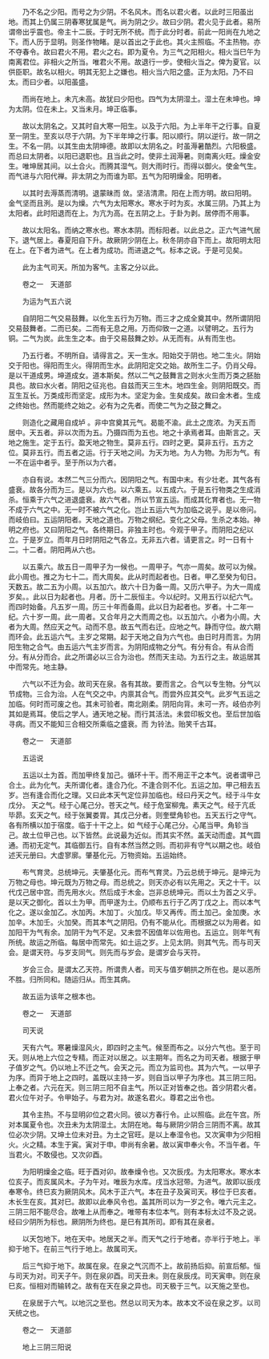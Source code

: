 <!-- { "loadSidebar": true } -->
　　乃不名之少阳。而号之为少阴。不名风木。而名以君火者。以此时三阳虽出地。而其上仍属三阴春寒犹属是气。尚为阴之少。故曰少阴。君火见于此者。易所谓帝出乎震也。帝主十二辰。于时无所不统。而于此分时者。前此一阳尚在九地之下。而人历于显明。则圣作物睹。是以首出之于此也。其火主照临。不主热物。亦不夺春令。故曰君火不用。君火之右。即为夏令。为三气之阳相火。相火当巳午为南离君位。非相火之所当。唯君火不用。故退行一步。使相火当之。俾为夏官。以供臣职。故名以相火。明其无犯上之嫌也。相火当六阳之盛。正为太阳。乃不曰太。而曰少者。以阳虽盛。

　　而尚在地上。未亢未高。故犹曰少阳也。四气为太阴湿土。湿土在未坤也。坤为太阴。位在未上。又当未月。坤正临事。

　　故以太阴名之。又其时自大寒一阳生。以及于六阳。为上半年干之行事。自夏至一阴生。至亥以尽于六阴。为下半年坤之行事。阳以顺行。阴以逆行。故一阴之生。不名一阴。以其生由太阴坤德。故即以太阴名之。时虽溽暑酷烈。六阳极盛。而总曰太阴者。以阳已退职也。且当此之时。使非土润溽暑。则南离火旺。燥金安生。唯坤居其间。以土合火。而腾其湿气。则大雨时行。而得以御火。使金气生。而气进与六阳代禅。非太阴之为而谁为耶。五气为阳明燥金。阳明者。

　　以其时去溽蒸而清明。退蒙昧而 敛。坚洁清肃。阳在上而方明。故曰阳明。金气坚而且洌。是以为燥。六气为太阳寒水。寒水于时为亥。水属三阴。乃其上为太阳者。此时阳退而在上。为亢为高。在五阴之上。于卦为剥。居停而不用事。

　　故以太阳名。而纳之寒水也。寒水本阴。而标阳者。以此总之。正六气进气居下。退气居上。春夏阳自下升。故厥阴少阴在上。秋冬阴亦自下而上。故阳明太阳在上。在下者为进气。在上者为成功。而进退之气。标本之说。于是可见矣。

　　此为主气司天。所加为客气。主客之分以此。

　　卷之一　天道部

　　为运为气五六说

　　自阴阳二气交易鼓舞。以化生五行为万物。而三才之成全奠其中。然所谓阴阳交易鼓舞者。二而已矣。二而有无息之用。万而仰致一之道。以譬明之。五行为铜。二气为炭。此生生之本。由于交易鼓舞之妙。从无而有。从有而生也。

　　乃五行者。不明所自。请得言之。天一生水。阳始交于阴也。地二生火。阴始交于阳也。得阳而生火。得阴而生水。此阴阳定交之始。故所生二子。仍肖父母。是以干道成男。坤道成女。道本斯矣。然以二气之鼓舞言之则水火生而万类之胚胎具也。故曰水火者。阴阳之征兆也。自兹而天三生木。地四生金。则阴阳既交。而互生互长。万类成形而坚定。成形为木。坚定为金。生矣成矣。故曰金木者。生成之终始也。然而能终之始之。必有为之先者。而使二气为之鼓之舞之。

　　则造化之藏用自成垆 。非中宫奠其元气。曷能不渝。此土之庞浓。为天五而居中。天五者。非以次而为五。乃摄四而为五也。地之十承焉者耳。由斯言之。天地之施生。定于五行。盈天地之物生。莫非五行。四时之更。莫非五行。五方之位。莫非五行。而五者之运。行于天地之间。为天为地。为人为物。为形为气。有一不在运中者乎。至于所以为六者。

　　亦自有说。本然二气三分而六。因阴阳之气。有国中末。有少壮老。其气各有盛衰。故各分而为三。是以为六也。以六乘五。以五成六。于是五行物类之生成消杀。恒乘于六气之进退盛衰。故六气者。所以节宣五运。而成其化育者也。无一物不成于六气之中。无一时不被六气之化。岂止五运六气为加临之说乎。是以帝问。而岐伯曰。五运阴阳者。天地之道也。万物之纲纪。变化之父母。生杀之本始。神明之府也。又曰阴阳之气。各终期日。非独主时也。今观于甲子。而阴阳之纪以立。于是岁立。而年月日时阴阳之气各立。无非五六者。请更言之。时一日有十二。十二者。阴阳两从六也。

　　以五乘六。故五日一周甲子为一候也。一周甲子。气亦一周矣。故可以为候。此小周也。推之为七十二。而大周矣。此从时而起者也。日者。甲乙至癸为旬日。天数五。故二五为小周。以五加六。故六十日为备一周。又历六甲子。为大一周成岁矣。。此以日为起者也。月者。历十二辰恒主。今以纪时。又用五行以纪六气。而四时始备。凡五岁一周。历三十年而备周。此以日为起者也。岁者。十二年一纪。六十岁一周。此一周者。又合年月之大而周之也。以五加六。小者为小周。大者为大周。然应天之气。动而不息。故五气而右迁。应地之气。静而守位。故六期而环会。此五运六气。主岁之常期。起于天地之自为六气也。由日时月而言。为阴阳生物之合气。由五运六气主岁而言。为阴阳成物之分气。有分有合。有从合而分。有从分而合。此之所谓必以三合为治也。然而天主动。为五行之主。故运居其中而常先。地主静。

　　六气以不迁为会。故司天在泉。各有其故。要而言之。合气以专生物。分气以节成物。三合为治。人在气交之中。内禀其合气。而尝外应其交气。此岁气五运之加临。何时而可废之也。其未可验者。南北刚柔。阴阳向背。未可一齐。岐伯亦列其如是焉耳。使后之学人。通天地之秘。而行其活法。未尝印板文也。至后世加临寻病。而又不能知三合相交所乘临之盛衰。而 为铃法。贻笑千古耳。

　　卷之一　天道部

　　五运说

　　五运以土为首。而加甲终复加己。循环十干。而不用正干之本气。说者谓甲己合土。此为化气。夫所谓化者。逢合乃化。不逢合则不化。五运之加。甲己相去五岁。岂有逢合而化之理。又曰此本天气定位非加临也。经曰丹天之气。经于斗牛女戊分。 天之气。经于心尾己分。苍天之气。经于危室柳鬼。素天之气。经于亢氐毕昴。玄天之气。经于张翼娄胃。其戊己分者。则奎壁角轸也。五天五行之守气。各有所横以加于宿度。临于十干之上。如 气经于心尾己分。心尾当甲。角轸当己。故土位甲己也。以下皆然。此说最为近似。而其实不然。盖天动而虚。其气圆通。而初无定气。其临御五行。自有本然当然之则。而初非有守气以期之也。岐伯述天元册曰。大虚寥廓。肇基化元。万物资始。五运始终。

　　布气育灵。总统坤元。夫肇基化元。而布气育灵。乃云总统于坤元。是坤元为万物之母也。坤元既为万物之母。而总统之。则天亦必有以先用之。天之十干。以代戊己居中宫。而先用水火。然后成于木金。岂非总统坤元。而以土为首之义乎。是以天之御化。首以土为甲。而甲遂为土。仍顺布五行于乙丙丁戊之上。而以本气化之。遂以金加乙。水加丙。木加丁。火加戊。毕又再传。而土加己。金加庚。水加辛。木加壬。火加癸。而其本气之阴阳。仍有不能从化。而根据之以为用者。如加阳干为气有余。加阴干为气不足。又未尝不因值年以佐用也。五运立。则年气有所统。故运之所临。每居中而常先。如土运之岁。上见太阴。则其气先。而与司天会。是谓天符。与岁支同气。则先而与岁会。是谓岁会与天符。

　　岁会三合。是谓太乙天符。所谓贵人者。司天与值岁朝拱之所在也。是以恶所不胜。归所同和。随运归从。而生其病。

　　故五运为该年之根本也。

　　卷之一　天道部

　　司天说

　　天有六气。寒暑燥湿风火，即四时之主气。候至而布之。以分六气也。至于司天。则从地上六位之专精。而正对以居之。以主期年。而名之为司天者。根据于甲子值岁之气。仍以地上不迁之气。会天之元。而立为监司也。其为六气。一以甲子为序。而异于地上之四时。盖既以主持一岁。则自当以甲子为序也。其三阴三阳。上奉之者。六元在天。则三阴三阳不自主气。所以正对皆奉之也。首少阴君火者。君火位午对子。令甲始子。与君为对。故遂名君火。尊君之出令也。

　　其令主热。不与显明卯位之君火同。彼以方春行令。止以照临。此在午宫。所对本属夏令也。次丑未为太阴湿土。太阴在地。每与厥阴少阴合三阴而不离。故其位必次少阴。又坤土位未对丑。为土之官旺。是以上奉湿令也。又次寅申为少阳相火。火之精。本生于寅。寅对于申。申尚有余暑。故以寅申奉火令。不当午者。午当君火。不敢侵也。又次卯酉。

　　为阳明燥金之临。旺于酉对卯。故奉燥令也。又次辰戌。为太阳寒水。寒水本位亥子。而亥属风木。子为午对。唯辰为水库。戌当水冠带。为进气。故即以辰戌奉寒令。终巳亥为厥阴风木。风木于正六气。本在丑子及寅司天。移位于巳亥者。木长生在亥。其对巳。故即以此奉风令也。盖其所司以为一岁之令。唯六元主之。三阴三阳不能尽合。故唯上从而奉之。唯带有本位本气。则有本标太过不及之说。经曰少阴所为标也。厥阴所为终也。是巳有其所司。即有其在泉者。

　　以天包地下。地在天中。地居天之半。而天气之行于地者。亦半行于地上。半抑于地下。在前三气行于地上。故属司天。

　　后三气抑于地下。故属在泉。在泉之气沉而不上。故前扬后抑。前宣后郁。恒与司天为对。司天子午。则在泉卯酉。司天丑未。则在泉辰戌。司天寅申。则在泉巳亥。恒相对而输转之。故有在天在泉之异也。司天极于三气。以天施之至也。

　　在泉居于六气。以地沉之至也。然总以司天为本。故本文不设在泉之岁。以司天统之也。

　　卷之一　天道部

　　地上三阴三阳说

